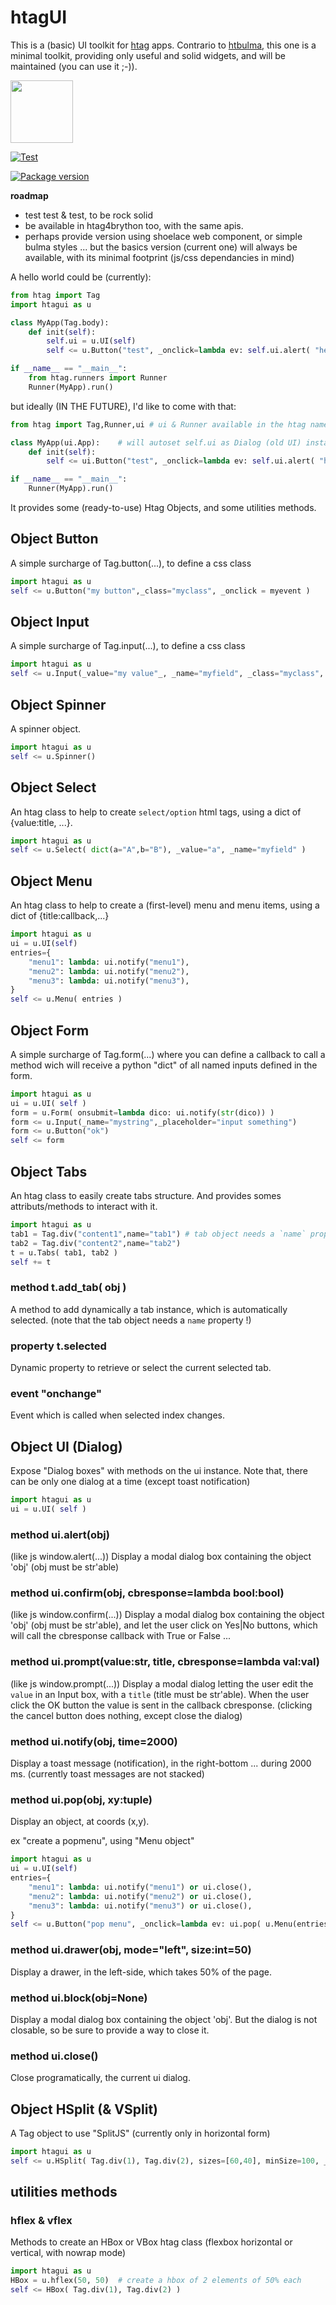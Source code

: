 # htagUI

This is a (basic) UI toolkit for [htag](https://github.com/manatlan/htag) apps. Contrario to [htbulma](https://github.com/manatlan/htbulma), this one is a minimal toolkit, providing only useful and solid widgets, and will be maintained (you can use it ;-)).

<img src="https://manatlan.github.io/htag/htag.png" width="100" height="100">

[![Test](https://github.com/manatlan/htagui/actions/workflows/on_commit_do_all_unittests.yml/badge.svg)](https://github.com/manatlan/htagui/actions/workflows/on_commit_do_all_unittests.yml)

<a href="https://pypi.org/project/htagui/">
    <img src="https://badge.fury.io/py/htagui.svg?x" alt="Package version">
</a>

**roadmap**

 - test test & test, to be rock solid
 - be available in htag4brython too, with the same apis.
 - perhaps provide version using shoelace web component, or simple bulma styles ... but the basics version (current one) will always be available, with its minimal footprint (js/css dependancies in mind)

A hello world could be (currently):

```python
from htag import Tag
import htagui as u

class MyApp(Tag.body):
    def init(self):
        self.ui = u.UI(self)
        self <= u.Button("test", _onclick=lambda ev: self.ui.alert( "hello" ) )

if __name__ == "__main__":
    from htag.runners import Runner
    Runner(MyApp).run()
```

but ideally (IN THE FUTURE), I'd like to come with that:

```python
from htag import Tag,Runner,ui # ui & Runner available in the htag namespace

class MyApp(ui.App):    # will autoset self.ui as Dialog (old UI) instancce
    def init(self):
        self <= ui.Button("test", _onclick=lambda ev: self.ui.alert( "hello" ) )

if __name__ == "__main__":
    Runner(MyApp).run()
```



It provides some (ready-to-use) Htag Objects, and some utilities methods.


## Object Button

A simple surcharge of Tag.button(...), to define a css class 

```python
import htagui as u
self <= u.Button("my button",_class="myclass", _onclick = myevent )
```

## Object Input

A simple surcharge of Tag.input(...), to define a css class 


```python
import htagui as u
self <= u.Input(_value="my value"_, _name="myfield", _class="myclass", _required=True )
```

## Object Spinner

A spinner object.

```python
import htagui as u
self <= u.Spinner()
```

## Object Select

An htag class to help to create `select/option` html tags, using a dict of {value:title, ...}.

```python
import htagui as u
self <= u.Select( dict(a="A",b="B"), _value="a", _name="myfield" )
```

## Object Menu

An htag class to help to create a (first-level) menu and menu items, using a dict of {title:callback,...}

```python
import htagui as u
ui = u.UI(self)
entries={
    "menu1": lambda: ui.notify("menu1"),
    "menu2": lambda: ui.notify("menu2"),
    "menu3": lambda: ui.notify("menu3"),
}  
self <= u.Menu( entries )
```


## Object Form

A simple surcharge of Tag.form(...) where you can define a callback to call a method wich will receive a python "dict" of all named inputs defined in the form.

```python
import htagui as u
ui = u.UI( self )
form = u.Form( onsubmit=lambda dico: ui.notify(str(dico)) )
form <= u.Input(_name="mystring",_placeholder="input something")
form <= u.Button("ok")
self <= form
```

## Object Tabs

An htag class to easily create tabs structure. And provides somes attributs/methods to interact with it.

```python
import htagui as u
tab1 = Tag.div("content1",name="tab1") # tab object needs a `name` property !
tab2 = Tag.div("content2",name="tab2")
t = u.Tabs( tab1, tab2 )
self += t
```

### method t.add_tab( obj )

A method to add dynamically a tab instance, which is automatically selected.
(note that the tab object needs a `name` property !)

### property t.selected

Dynamic property to retrieve or select the current selected tab.

### event "onchange"

Event which is called when selected index changes.

## Object UI (Dialog)

Expose "Dialog boxes" with methods on the ui instance.
Note that, there can be only one dialog at a time (except toast notification)

```python
import htagui as u
ui = u.UI( self )
```

### method ui.alert(obj)

(like js window.alert(...)) Display a modal dialog box containing the object 'obj' (obj must be str'able)

### method ui.confirm(obj, cbresponse=lambda bool:bool)

(like js window.confirm(...)) Display a modal dialog box containing the object 'obj' (obj must be str'able), and let the user click on Yes|No buttons, which will call the cbresponse callback with True or False ...

### method ui.prompt(value:str, title, cbresponse=lambda val:val)

(like js window.prompt(...)) Display a modal dialog letting the user edit the `value` in an Input box, with a `title` (title must be str'able). When the user click the OK button the value is sent in the callback cbresponse. (clicking the cancel button does nothing, except close the dialog)

### method ui.notify(obj, time=2000)

Display a toast message (notification), in the right-bottom ... during 2000 ms.
(currently toast messages are not stacked)

### method ui.pop(obj, xy:tuple)

Display an object, at coords (x,y).

ex "create a popmenu", using "Menu object"
```python
import htagui as u
ui = u.UI(self)
entries={
    "menu1": lambda: ui.notify("menu1") or ui.close(),
    "menu2": lambda: ui.notify("menu2") or ui.close(),
    "menu3": lambda: ui.notify("menu3") or ui.close(),
}  
self <= u.Button("pop menu", _onclick=lambda ev: ui.pop( u.Menu(entries) ,(ev.clientX,ev.clientY)) )
```

### method ui.drawer(obj, mode="left", size:int=50)

Display a drawer, in the left-side, which takes 50% of the page.

### method ui.block(obj=None)

Display a modal dialog box containing the object 'obj'. But the dialog is not closable, so be sure to provide a way to close it.

### method ui.close()

Close programatically, the current ui dialog.

## Object HSplit (& VSplit)

A Tag object to use "SplitJS" (currently only in horizontal form)

```python
import htagui as u
self <= u.HSplit( Tag.div(1), Tag.div(2), sizes=[60,40], minSize=100, _style="border:2px solid red;height:100px" )
```

## utilities methods

### hflex & vflex

Methods to create an HBox or VBox htag class (flexbox horizontal or vertical, with nowrap mode)

```python
import htagui as u
HBox = u.hflex(50, 50)  # create a hbox of 2 elements of 50% each
self <= HBox( Tag.div(1), Tag.div(2) )
```
